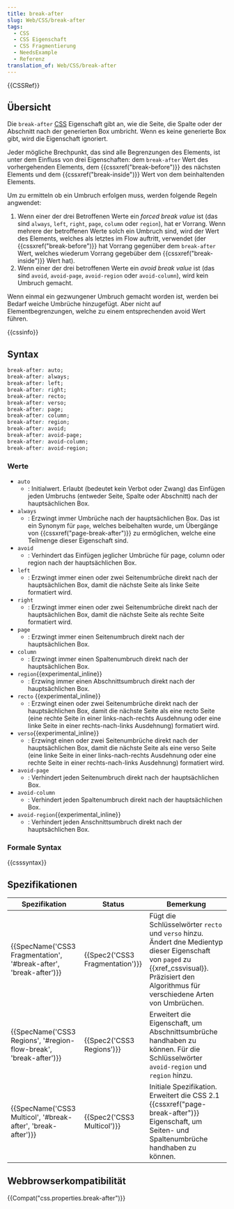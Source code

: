 ```yaml
---
title: break-after
slug: Web/CSS/break-after
tags:
  - CSS
  - CSS Eigenschaft
  - CSS Fragmentierung
  - NeedsExample
  - Referenz
translation_of: Web/CSS/break-after
---
```

{{CSSRef}}

## Übersicht

Die `break-after` [CSS](/de/docs/CSS) Eigenschaft gibt an, wie die Seite, die Spalte oder der Abschnitt nach der generierten Box umbricht. Wenn es keine generierte Box gibt, wird die Eigenschaft ignoriert.

Jeder mögliche Brechpunkt, das sind alle Begrenzungen des Elements, ist unter dem Einfluss von drei Eigenschaften: dem `break-after` Wert des vorhergehenden Elements, dem {{cssxref("break-before")}} des nächsten Elements und dem {{cssxref("break-inside")}} Wert von dem beinhaltenden Elements.

Um zu ermitteln ob ein Umbruch erfolgen muss, werden folgende Regeln angwendet:

1. Wenn einer der drei Betroffenen Werte ein _forced break value_ ist (das sind `always`, `left`, `right`, `page`, `column` oder `region`), hat er Vorrang. Wenn mehrere der betroffenen Werte solch ein Umbruch sind, wird der Wert des Elements, welches als letztes im Flow auftritt, verwendet (der {{cssxref("break-before")}} hat Vorrang gegenüber dem `break-after` Wert, welches wiederum Vorrang gegebüber dem {{cssxref("break-inside")}} Wert hat).
2. Wenn einer der drei betroffenen Werte ein _avoid break value_ ist (das sind `avoid`, `avoid-page`, `avoid-region` oder `avoid-column`), wird kein Umbruch gemacht.

Wenn einmal ein gezwungener Umbruch gemacht worden ist, werden bei Bedarf weiche Umbrüche hinzugefügt. Aber nicht auf Elementbegrenzungen, welche zu einem entsprechenden avoid Wert führen.

{{cssinfo}}

## Syntax

```css
break-after: auto;
break-after: always;
break-after: left;
break-after: right;
break-after: recto;
break-after: verso;
break-after: page;
break-after: column;
break-after: region;
break-after: avoid;
break-after: avoid-page;
break-after: avoid-column;
break-after: avoid-region;
```

### Werte

- `auto`
  - : Initialwert. Erlaubt (bedeutet kein Verbot oder Zwang) das Einfügen jeden Umbruchs (entweder Seite, Spalte oder Abschnitt) nach der hauptsächlichen Box.
- `always`
  - : Erzwingt immer Umbrüche nach der hauptsächlichen Box. Das ist ein Synonym für `page`, welches beibehalten wurde, um Übergänge von {{cssxref("page-break-after")}} zu ermöglichen, welche eine Teilmenge dieser Eigenschaft sind.
- `avoid`
  - : Verhindert das Einfügen jeglicher Umbrüche für page, column oder region nach der hauptsächlichen Box.
- `left`
  - : Erzwingt immer einen oder zwei Seitenumbrüche direkt nach der hauptsächlichen Box, damit die nächste Seite als linke Seite formatiert wird.
- `right`
  - : Erzwingt immer einen oder zwei Seitenumbrüche direkt nach der hauptsächlichen Box, damit die nächste Seite als rechte Seite formatiert wird.
- `page`
  - : Erzwingt immer einen Seitenumbruch direkt nach der hauptsächlichen Box.
- `column`
  - : Erzwingt immer einen Spaltenumbruch direkt nach der hauptsächlichen Box.
- `region`{{experimental_inline}}
  - : Erzwing immer einen Abschnittsumbruch direkt nach der hauptsächlichen Box.
- `recto` {{experimental_inline}}
  - : Erzwingt einen oder zwei Seitenumbrüche direkt nach der hauptsächlichen Box, damit die nächste Seite als eine recto Seite (eine rechte Seite in einer links-nach-rechts Ausdehnung oder eine linke Seite in einer rechts-nach-links Ausdehnung) formatiert wird.
- `verso`{{experimental_inline}}
  - : Erzwingt einen oder zwei Seitenumbrüche direkt nach der hauptsächlichen Box, damit die nächste Seite als eine verso Seite (eine linke Seite in einer links-nach-rechts Ausdehnung oder eine rechte Seite in einer rechts-nach-links Ausdehnung) formatiert wird.
- `avoid-page`
  - : Verhindert jeden Seitenumbruch direkt nach der hauptsächlichen Box.
- `avoid-column`
  - : Verhindert jeden Spaltenumbruch direkt nach der hauptsächlichen Box.
- `avoid-region`{{experimental_inline}}
  - : Verhindert jeden Anschnittsumbruch direkt nach der hauptsächlichen Box.

### Formale Syntax

{{csssyntax}}

## Spezifikationen

| Spezifikation                                                                            | Status                                   | Bemerkung                                                                                                                                                                                             |
| ---------------------------------------------------------------------------------------- | ---------------------------------------- | ----------------------------------------------------------------------------------------------------------------------------------------------------------------------------------------------------- |
| {{SpecName('CSS3 Fragmentation', '#break-after', 'break-after')}} | {{Spec2('CSS3 Fragmentation')}} | Fügt die Schlüsselwörter `recto` und `verso` hinzu. Ändert dne Medientyp dieser Eigenschaft von `paged` zu {{xref_cssvisual}}. Präzisiert den Algorithmus für verschiedene Arten von Umbrüchen. |
| {{SpecName('CSS3 Regions', '#region-flow-break', 'break-after')}} | {{Spec2('CSS3 Regions')}}         | Erweitert die Eigenschaft, um Abschnittsumbrüche handhaben zu können. Für die Schlüsselwörter `avoid-region` und `region` hinzu.                                                                      |
| {{SpecName('CSS3 Multicol', '#break-after', 'break-after')}}         | {{Spec2('CSS3 Multicol')}}     | Initiale Spezifikation. Erweitert die CSS 2.1 {{cssxref("page-break-after")}} Eigenschaft, um Seiten- und Spaltenumbrüche handhaben zu können.                                               |

## Webbrowserkompatibilität

{{Compat("css.properties.break-after")}}
